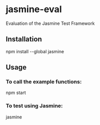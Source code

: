 # jasmine-eval
Evaluation of the Jasmine Test Framework

## Installation
npm install --global jasmine

## Usage
### To call the example functions:
npm start

### To test using Jasmine:
jasmine
